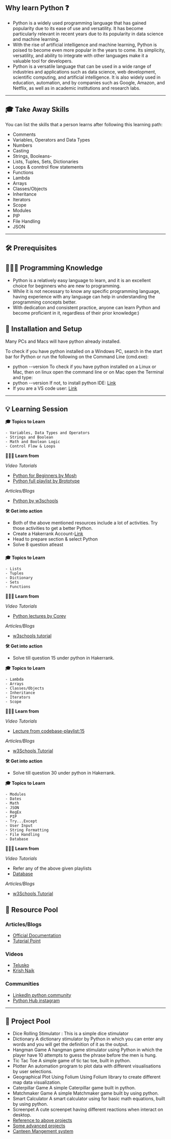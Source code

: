 ## Why learn Python ❓

- Python is a widely used programming language that has gained popularity due to its ease of use and versatility. It has become particularly relevant in recent years due to its popularity in data science and machine learning.
- With the rise of artificial intelligence and machine learning, Python is poised to become even more popular in the years to come. Its simplicity, versatility, and ability to integrate with other languages make it a valuable tool for developers.
- Python is a versatile language that can be used in a wide range of industries and applications such as data science, web development, scientific computing, and artificial intelligence. It is also widely used in education, automation, and by companies such as Google, Amazon, and Netflix, as well as in academic institutions and research labs.
---
## 🎓 Take Away Skills

You can list the skills that a person learns after following this learning path:
- Comments
- Variables, Operators and Data Types
- Numbers
- Casting
- Strings, Booleans- 
- Lists, Tuples, Sets, Dictionaries
- Loops & conntrol flow statements
- Functions
- Lambda
- Arrays
- Classes/Objects
- Inheritance
- Iterators
- Scope
- Modules
- PIP
- File Handling
- JSON

---
## 🛠️ Prerequisites

## 🧑🏻‍💻 Programming Knowledge 
 
 - Python is a relatively easy language to learn, and it is an excellent choice for beginners who are new to programming. 
 - While it is not necessary to know any specific programming language, having experience with any language can help in understanding the programming concepts better.
 - With dedication and consistent practice, anyone can learn Python and become proficient in it, regardless of their prior knowledge:)

## 📲 Installation and Setup

Many PCs and Macs will have python already installed.

To check if you have python installed on a Windows PC, search in the start bar for Python or run the following on the Command Line (cmd.exe):
- python --version
To check if you have python installed on a Linux or Mac, then on linux open the command line or on Mac open the Terminal and type:
- python --version
If not, to install python IDE: [Link](https://www.youtube.com/watch?v=0QibxSdnWW4)
- If you are a VS code user: [Link](https://youtu.be/zk5qOQBvuK4?t=323)
---


## 💡 Learning Session

**🎓 Topics to Learn**
```
- Variables, Data Types and Operators
- Strings and Boolean
- Math and Boolean Logic
- Control Flow & Loops 
```

**🧑🏻‍💻 Learn from**

*Video Tutorials*
- [Python for Beginners by Mosh](https://youtu.be/_uQrJ0TkZlc)
- [Python full playlist by Brototype](https://www.youtube.com/playlist?list=PLY-ecO2csVHfbpOmWamlb8Mujjdnl1jks)

*Articles/Blogs*

- [Python by w3schools](https://www.w3schools.com/python/python_comments.asp)

**🛠️ Get into action**
- Both of the above mentioned resources include a lot of activities. Try those activities to get a better Python.
- Create a Hakerrank Account-[Link](https://www.youtube.com/watch?v=7-p8ec8hJmU)
- Head to prepare section & select Python 
- Solve 8 question atleast

### 

**🎓 Topics to Learn**
``` 
- Lists
- Tuples
- Dictionary
- Sets
- Functions
```

**🧑🏻‍💻 Learn from**

*Video Tutorials*
- [Python lectures by Corey](https://www.youtube.com/watch?v=W8KRzm-HUcc)

*Articles/Blogs*
-  [w3schools tutorial](https://www.w3schools.com/python/python_lists.asp)

**🛠️ Get into action**
- Solve till question 15 under python in Hakerrank.

**🎓 Topics to Learn**
```
- Lambda
- Arrays
- Classes/Objects
- Inheritance
- Iterators
- Scope
```

**🧑🏻‍💻 Learn from**

*Video Tutorials*
- [Lecture from codebase-playlist:15](https://www.youtube.com/watch?v=eykoKxsYtow&list=PLeo1K3hjS3uv5U-Lmlnucd7gqF-3ehIh0)

*Articles/Blogs*
- [w3Schools Tutorial](https://www.w3schools.com/python/python_lambda.asp)

**🛠️ Get into action**
- Solve till question 30 under python in Hakerrank.

**🎓 Topics to Learn**
```
- Modules
- Dates
- Math
- JSON
- RegEx
- PIP
- Try...Except
- User Input
- String Formatting
- File Handling
- Database
```
**🧑🏻‍💻 Learn from**

*Video Tutorials*
- Refer any of the above given playlists
- [Database](https://www.youtube.com/watch?v=zrNHkRgWzTI)

*Articles/Blogs*
- [w3Schools Tutorial](https://www.w3schools.com/python/python_modules.asp)

## 🔖 Resource Pool

### Articles/Blogs
- [Official Documentation](https://docs.python.org/3/tutorial/)
- [Tutprial Point](https://www.tutorialspoint.com/python/index.htm)

### Videos
- [Telusko](https://www.youtube.com/watch?v=QXeEoD0pB3E&list=PLsyeobzWxl7poL9JTVyndKe62ieoN-MZ3)
- [Krish Naik](https://www.youtube.com/watch?v=bPrmA1SEN2k&list=PLZoTAELRMXVNUL99R4bDlVYsncUNvwUBB)


### Communities 
- [LinkedIn python community](https://www.linkedin.com/groups/101591/)
- [Python Hub instagram](https://www.instagram.com/python.hub/)

---
## 🚀 Project Pool
- Dice Rolling Stimulator	: This is a simple dice stimulator 
- Dictionary	A dictionary stimulator by Python in which you can enter any words and you will get the definition of it as the output.	
-	Hangman Game	A hangman game stimulator using Python in which the player have 10 attempts to guess the phrase before the men is hung.	
-	Tic Tac Toe	A simple game of tic tac toe, built in python.
-	Plotter	An automation program to plot data with different visualisations by user selections.	
-	Geographical Plot Using Folium	Using Folium library to create different map data visualization.	
-	Caterpillar Game	A simple Caterpillar game built in python.	
-	Matchmaker Game	A simple Matchmaker game built by using python.	
-	Smart Calculator	A smart calculator using for basic math equations, built by using python.	
-	Screenpet	A cute screenpet having different reactions when interact on desktop.
-	[Reference to above projects](https://github.com/ndleah/python-mini-project)
- [Some advanced projects](https://www.youtube.com/watch?v=etSRnPp9H8s&list=PLDBeG9ubvskv7NRa_klzm0nmaoOvcuuc5)
- [Canteen Mangement system](https://github.com/AJP-003/Canteen-Management-System-In-Python)



